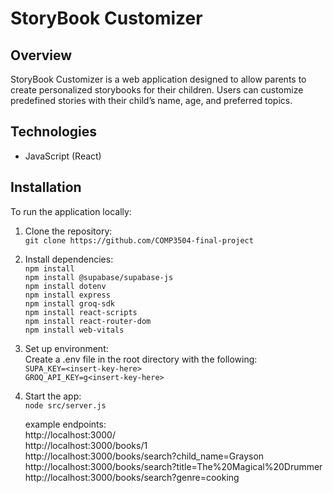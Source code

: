 # StoryBook Customizer

## Overview
StoryBook Customizer is a web application designed to allow parents to create personalized storybooks for their children. Users can customize predefined stories with their child’s name, age, and preferred topics.

## Technologies
- JavaScript (React)

## Installation
To run the application locally:
1. Clone the repository:  
   `git clone https://github.com/COMP3504-final-project`
2. Install dependencies:  
   `npm install`  
   `npm install @supabase/supabase-js`  
   `npm install dotenv`  
   `npm install express`  
   `npm install groq-sdk`  
   `npm install react-scripts`  
   `npm install react-router-dom`  
   `npm install web-vitals`  
4. Set up environment:  
   Create a .env file in the root directory with the following:  
   `SUPA_KEY=<insert-key-here>`  
   `GROQ_API_KEY=g<insert-key-here>`  
5. Start the app:  
   `node src/server.js`  

   example endpoints:  
   http://localhost:3000/  
   http://localhost:3000/books/1  
   http://localhost:3000/books/search?child_name=Grayson  
   http://localhost:3000/books/search?title=The%20Magical%20Drummer  
   http://localhost:3000/books/search?genre=cooking  
